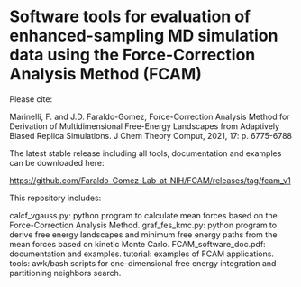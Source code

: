 # Software tools for evaluation of enhanced-sampling MD simulation data using the Force-Correction Analysis Method (FCAM)

Please cite:

Marinelli, F. and J.D. Faraldo-Gomez, Force-Correction Analysis Method for Derivation of Multidimensional Free-Energy Landscapes from Adaptively Biased Replica Simulations. J Chem Theory Comput, 2021, 17: p. 6775-6788

The latest stable release including all tools, documentation and examples can be downloaded here:

https://github.com/Faraldo-Gomez-Lab-at-NIH/FCAM/releases/tag/fcam_v1

This repository includes:

calcf_vgauss.py: python program to calculate mean forces based on the Force-Correction Analysis Method.
graf_fes_kmc.py: python program to derive free energy landscapes and minimum free energy paths from the mean forces based on kinetic Monte Carlo.
FCAM_software_doc.pdf: documentation and examples.
tutorial: examples of FCAM applications.
tools: awk/bash scripts for one-dimensional free energy integration and partitioning neighbors search.
